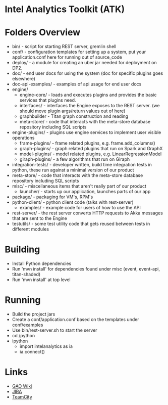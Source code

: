 Intel Analytics Toolkit (ATK)
=============================

# Folders Overview
* bin/ - script for starting REST server, gremlin shell
* conf/ - configuration templates for setting up a system, put your application.conf here for running out of source_code
* deploy/ - a module for creating an uber jar needed for deployment on DP2.
* doc/ - end user docs for using the system (doc for specific plugins goes elsewhere)
* doc-api-examples/ - examples of api usage for end user docs
* engine/
  * engine-core/ - loads and executes plugins and provides the basic services that plugins need.
  * interfaces/ - interfaces the Engine exposes to the REST server. (we should move plugin args/return values out of here)
  * graphbuilder - Titan graph construction and reading
  * meta-store/ - code that interacts with the meta-store database repository including SQL scripts
* engine-plugins/ - plugins use engine services to implement user visible operations
  * frame-plugins/ - frame related plugins, e.g. frame.add_columns()
  * graph-plugins/ - graph related plugins that run on Spark and GraphX
  * model-plugins/ - model related plugins, e.g. LinearRegressionModel
  * giraph-plugins/ - a few algorithms that run on Giraph
* integration-tests/ - developer written, build time integration tests in python, these run against a minimal version of our product
* meta-store/ - code that interacts with the meta-store database repository including SQL scripts
* misc/ - miscellaneous items that aren't really part of our product
  * launcher/ - starts up our application, launches parts of our app
* package/ - packaging for VM's, RPM's
* python-client/ - python client code (talks with rest-server)
  * examples/ - example code for users of how to use the API
* rest-server/ - the rest server converts HTTP requests to Akka messages that are sent to the Engine
* testutils/ - some test utility code that gets reused between tests in different modules

# Building
* Install Python dependencies
* Run 'mvn install' for dependencies found under misc (event, event-api, titan-shaded)
* Run 'mvn install' at top level

# Running
* Build the project jars
* Create a conf/application.conf based on the templates under conf/examples
* Use bin/rest-server.sh to start the server
* cd /python
* ipython
  * import intelanalytics as ia
  * ia.connect()

# Links
* [GAO Wiki](https://securewiki.ith.intel.com/display/GAO/Graph+Analytics+Home)
* [JIRA](https://jira01.devtools.intel.com/secure/Dashboard.jspa)
* [TeamCity](https://ubit-teamcity-iag.intel.com/project.html?projectId=Gao)
